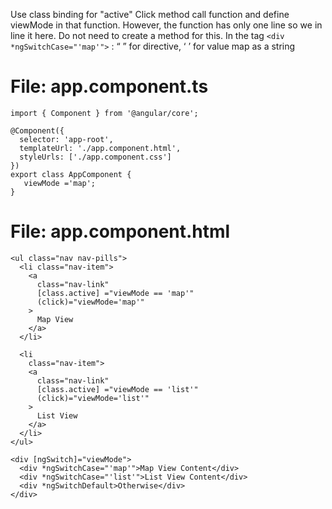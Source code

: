 
Use class binding for "active"
Click method call function and define viewMode in that function. However, the function has only one line so we in line it here. Do not need to create a method for this.
In the tag ```<div *ngSwitchCase="'map'">``` : “  ” for directive,  ‘   ’ for value map as a string

# File: app.component.ts
```
import { Component } from '@angular/core';

@Component({
  selector: 'app-root',
  templateUrl: './app.component.html',
  styleUrls: ['./app.component.css']
})
export class AppComponent {
   viewMode ='map';
}
```

# File: app.component.html
```
<ul class="nav nav-pills">
  <li class="nav-item">
    <a 
      class="nav-link"
      [class.active] ="viewMode == 'map'" 
      (click)="viewMode='map'"
    >
      Map View
    </a>
  </li>

  <li 
    class="nav-item">
    <a 
      class="nav-link"
      [class.active] ="viewMode == 'list'" 
      (click)="viewMode='list'"
    >
      List View
    </a>
  </li>
</ul>

<div [ngSwitch]="viewMode">
  <div *ngSwitchCase="'map'">Map View Content</div>
  <div *ngSwitchCase="'list'">List View Content</div>
  <div *ngSwitchDefault>Otherwise</div>
</div>
```
